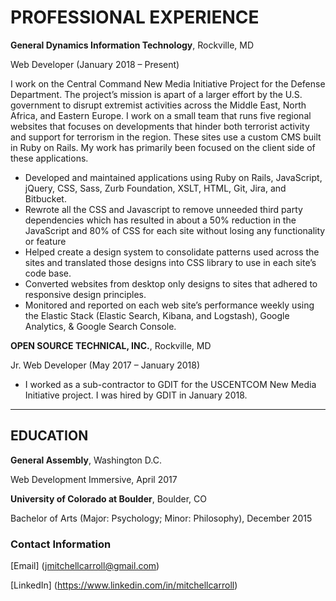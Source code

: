 # PROFESSIONAL EXPERIENCE

**General Dynamics Information Technology**, Rockville, MD

Web Developer (January 2018 – Present)

I work on the Central Command New Media Initiative Project for the Defense Department. The project’s mission is apart of a larger effort by the U.S. government to disrupt extremist activities across the Middle East, North Africa, and Eastern Europe. I work on a small team that runs five regional websites that focuses on developments that hinder both terrorist activity and support for terrorism in the region. These sites use a custom CMS built in Ruby on Rails. My work has primarily been focused on the client side of these applications.

- Developed and maintained applications using Ruby on Rails, JavaScript, jQuery, CSS, Sass, Zurb Foundation, XSLT, HTML, Git, Jira, and Bitbucket.
- Rewrote all the CSS and Javascript to remove unneeded third party dependencies which has resulted in about a 50% reduction in the JavaScript and 80% of CSS for each site without losing any functionality or feature 
- Helped create a design system to consolidate patterns used across the sites and translated those designs into CSS library to use in each site’s code base.
- Converted websites from desktop only designs to sites that adhered to responsive design principles. 
- Monitored and reported on each web site’s performance weekly using the Elastic Stack (Elastic Search, Kibana, and Logstash), Google Analytics, & Google Search Console.

**OPEN SOURCE TECHNICAL, INC.**, Rockville, MD 

Jr. Web Developer (May 2017 – January 2018)

- I worked as a sub-contractor to GDIT for the USCENTCOM New Media Initiative project. I was hired by GDIT in January 2018.

---

## EDUCATION

**General Assembly**, Washington D.C.

Web Development Immersive, April 2017

**University of Colorado at Boulder**, Boulder, CO

Bachelor of Arts (Major: Psychology; Minor: Philosophy), December 2015

### Contact Information

[Email] (jmitchellcarroll@gmail.com)

[LinkedIn] (https://www.linkedin.com/in/mitchellcarroll)
